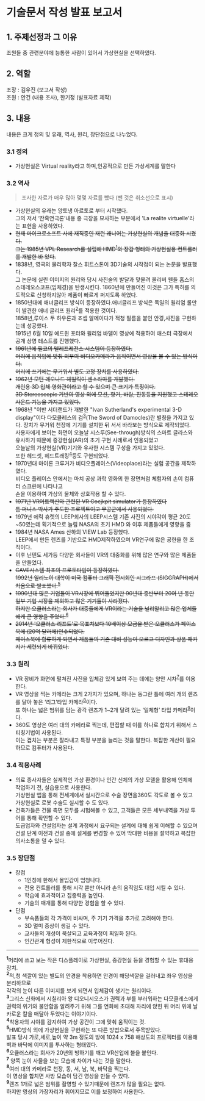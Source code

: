 # 기술문서 작성 발표 보고서 

## 1. 주제선정과 그 이유
조원들 중 관련분야에 능통한 사람이 있어서 가상현실을 선택하였다.
## 2. 역할
조장 : 김우진 (보고서 작성)<br>
조원 : 안건 (내용 조사), 한기정 (발표자료 제작)
## 3. 내용
내용은 크게 정의 및 유래, 역사, 원리, 장단점으로 나누었다.
### 3.1 정의 
- 가상현실은 Virtual reality라고 하며,인공적으로 만든 가상세계를 말한다
### 3.2 역사
>조사한 자료가 매우 많아 몇몇 자료를 뺐다 (뺀 것은 취소선으로 표시)
- 가상현실의 유래는 앙토냉 아르토로 부터 시작했다.<br>
그의 저서 ‘잔혹연극론’내용 중 극장을 묘사하는 부분에서 'La realite virtuelle'라는 표현을 사용하였다.
- ~~현재 마이크로소프트 사에 재직중인 재런 래니어는 가상현실의 개념을 대중화 시켰다.<br>
그는 1985년 VPL Research를 설립해 HMD~~<sup id="a1">[1](#f1)</sup>~~와 장갑 형태의 가상현실용 컨트롤러를 개발한 바 있다.~~
- 1838년, 영국의 물리학자 찰스 휘트스톤이 3D기술의 시작점이 되는 논문을 발표했다.<br>
그 논문에 실린 이미지의 원리와 당시 사진술의 발달과 맞물려 올리버 웬들 홈스의 스테레오스코프(입체경)을 탄생시킨다.
1860년에 만들어진 이것은 그가 특허를 의도적으로 신청하지않아 제품이 빠르게 퍼지도록 하였다.
- 1850년대에 애너글리프 방식이 등장하였다.애너글리프 방식은 독일의 윌리엄 롤만이 발견한 애너 글리프 원리<sup id="a2">[2](#f2)</sup>를 적용한 것이다.<br>
1858년,루이스 두 하우론과 죠셉 알메이다가 적청 필름을 붙인 안경,사진을 구현하는데 성공했다.<br>
1915년 6월 10일 에드윈 포터와 윌리엄 바델이 영상에 적용하여 애스터 극장에서 공개 상영 테스트를 진행했다.
- ~~1961년에 필코의 텔레프레전스 시스템이 등장하였다.<br>
머리에 움직임에 맞춰 외부의 비디오카메라가 움직이면서 영상을 볼 수 있는 방식이다.<br>
머리에 쓰기에는 무거워서 별도 고정 장치를 사용하였다.~~
- ~~1962년 모턴 레오나드 헤일릭이 센소라마를 개발했다.<br>
개인용 3D 입체 영화관이라고 할 수 있으며 큰 크기가 특징이다.<br>
3D Stereoscopic 기반의 영상 외에 모션, 향기, 바람, 진동등을 지원했고 스테레오 사운드 기능을 가지고 있었다.~~
- 1968년 "이반 서더랜드가 개발한 "Ivan Sutherland's experimental 3-D display"이다
다모클레스의 검<sup id="a3">[3](#f3)</sup>(The Sword of Damocles)란 별칭을 가지고 있다.
장치가 무거워 천장에 기기를 설치한 뒤 서서 바라보는 방식으로 제작되었다.<br>
사용자에게 보이는 화면이 오늘날 시스루(See-through)방식의 스마트 글라스와
유사하기 때문에 증강현실(AR)의 초기 구현 사례로서 인용되었고<br>
오늘날의 가상현실(VR)기기와 유사한 시스템 구성을 가지고 있었다.<br>
또한 헤드셋, 헤드트래킹<sup id="a4">[4](#f4)</sup>등도 구현되었다.
- 1970년대 마이론 크루거가 비디오플레이스(Videoplace)라는 실험 공간을 제작하였다.<br>
비디오 플레이스 안에서는 마치 공상 과학 영화의 한 장면처럼 체험자의 손이 컴퓨터 스크린에 나타나고<br>
손을 이용하여 가상의 물체와 상호작용 할 수 있다.
- ~~1971년 VR어트랙션와 관련된 VR Cocjkpit simulator가 등장하였다<br>
톰 퍼니스 박사가 주도한 프로젝트이고 무공군에서 사용되었다.~~
- 1979년 에릭 휴렛의 LEEP회사의 LEEP시스템
기존 사진의 시야각이 평균 20도~50였는데 획기적으로 늘림
NASA의 초기 HMD 와 이후 제품들에게 영향을 줌
- 1984년 NASA Ames 산하의 VIEW Lab 등장했다.<br>
LEEP에서 만든 렌즈를 기반으로 HMD제작하였으며 VR연구에 많은 공헌을 한 조직이다.
- 이후 닌텐도 세가등 다양한 회사들이 VR의 대중화를 위해 많은 연구와 많은 제품들을 만들었다.
- ~~CAVE시스템 최초의 프로토타입이 등장하였다.<br>
1992년 일리노이 대학이 미국 컴퓨터 그래픽 전시회인 시그라프 (SIGGRAPH)에서 처음으로 발표했다.~~<sup id="a5">[5](#f5)</sup>
- ~~1990년대 많은 기업들이 VR시장에 뛰어들었지만 90년대 중반부터 20여 년 동안 일부 기업 시장을 제외하고 많은 기기들이 사라졌다.<br>
하지만 오큘러스라는 회사가 대중들에게 VR이라는 기술을 널리알리고 많은 업체들에게 큰 영향을 주었다.~~<sup id="a6">[6](#f6)</sup>
- ~~2014년 '오큘러스 리프트'로 목표치보다 10배이상 모금을 받은 오큘러스가 페이스북에 (20억 달러에)인수되었다.<br>
페이스북에 합류하게 되면서 제품들의 기존 대비 성능이 오르고 디자인과 상품 패키지가 세련되게 바뀌었다.~~
### 3.3 원리
- VR 장비가 화면에 펼쳐진 사진을 입체감 있게 보여 주는 데에는 양안 시차<sup id="a7">[7](#f7)</sup>를 이용한다.
- VR 영상을 찍는 카메라는 크게 2가지가 있으며, 하나는 동그란 틀에 여러 개의 렌즈를 달아 놓은 ‘리그’타입 카메라<sup id="a8">[8](#f8)</sup>이다.<br>또 하나는 넓은 범위를 담는 광각 렌즈가 1~2개 달려 있는 ‘일체형’ 타입 카메라<sup id="a5">[9](#f9)</sup>이다.
- 360도 영상은 여러 대의 카메라로 찍는데, 편집할 때 이를 하나로 합치기 위해서 스티칭기법이 사용된다.<br>
이는 겹치는 부분은 잘라내고 특정 부분을 늘리는 것을 말한다. 복잡한 계산이 필요하므로 컴퓨터가 사용된다.
### 3.4 적용사례
- 의료 종사자들은 실제적인 가상 환경이나 
인간 신체의 가상 모델을 활용해 인체에 작업하기 전, 실습용으로 사용한다.<br>
가상현실 앱을 통해 전세계에서 실시간으로 수술 장면을360도 각도로 볼 수 있고 
가상현실로 로봇 수술도 실시할 수 도 있다.
- 건축가들은 건물 측면 모두를 시험해볼 수 있고,
고객들은 모든 세부내역을 가상 투어를 통해 확인할 수 있다.<br>
도급업자와 건설업자는 설계 과정에서 요구되는 설계에 대해 쉽게 이해할 수 있으며
건설 단계 이전과 건설 중에 설계를 변경할 수 있어 막대한 비용을 절약하고 복잡한 의사소통을 덜 수 있다.

### 3.5 장단점
- 장점
  - 1인칭에 한해서 몰입감이 엄청나다.
  - 전용 컨트롤러를 통해 시각 뿐만 아니라 손의 움직임도 대입 시킬 수 있다. 
  - 학습에 효과적이고 집중력을 높인다.
  - 기술의 매개를 통해 다양한 경험을 할 수 있다.
- 단점
  - 부속품들의 각 가격이 비싸며, 주 기기 가격을 추가로 고려해야 한다. 
  - 3D 멀미 증상이 생길 수 있다.
  - 교사들의 개성이 묵살되고 교육과정이 획일화 된다.
  - 인간관계 형성이 제한적으로 이루어진다.

*********
<b id="f1"><sup>1</sup></b>머리에 쓰고 보는 작은 디스플레이로 가상현실, 증강현실 등을 경험할 수 있는 휴대용 장치.<br>
<b id="f2"><sup>2</sup></b>적,청 색깔이 있는 별도의 안경을 착용하면 안경이 해당색깔을 걸러내고 좌우 영상을 분리하므로<br>각각의 눈이 다른 이미지를 보게 되면서 입체감이 생기는 원리이다.<br>
<b id="f3"><sup>3</sup></b>그리스 신화에서 시칠리아 왕 디오니시오스가 권력과 부를 부러워하는 다모클레스에게<br>권력의 위기와 불안함을 알려주기 위해 그를 연회에 초대해 자리에 앉힌 뒤 머리 위에 날카로운 칼을 매달아 두었다는 이야기이다.<br>
<b id="f4"><sup>4</sup></b>착용자의 시야를 감지하여 가상 공간이 그에 맞춰 움직이는 것.<br>
<b id="f5"><sup>5</sup></b>HMD방식 외에 가상현실을 구현하는 또 다른 방법으로서 주목받았다.<br>발표 당시 가로,세로,높이 약 3m 정도의 방에 1024 x 758 해상도의 프로젝터를 이용해 벽과 바닥에 이미지를 투사하는 형태였다.<br>
<b id="f6"><sup>6</sup></b>오큘러스라는 회사가 20년의 빙하기를 깨고 VR산업에 불을 붙인다.<br>
<b id="f7"><sup>7</sup></b> 양쪽 눈이 사물을 보는 모습에 차이가 나는 것을 말한다.<br>
<b id="f8"><sup>8</sup></b>여러 대의 카메라로 천장, 동, 서, 남, 북, 바닥을 찍는다.<br>이 영상을 합치면 사방 모습이 담긴 영상을 만들 수 있다.<br>
<b id="f9"><sup>9</sup></b>렌즈 1개로 넓은 범위를 촬영할 수 있기때문에 렌즈가 많을 필요는 없다.<br>하지만 영상의 가장자리가 휘어지므로 이를 보정하여 사용한다.<br>
